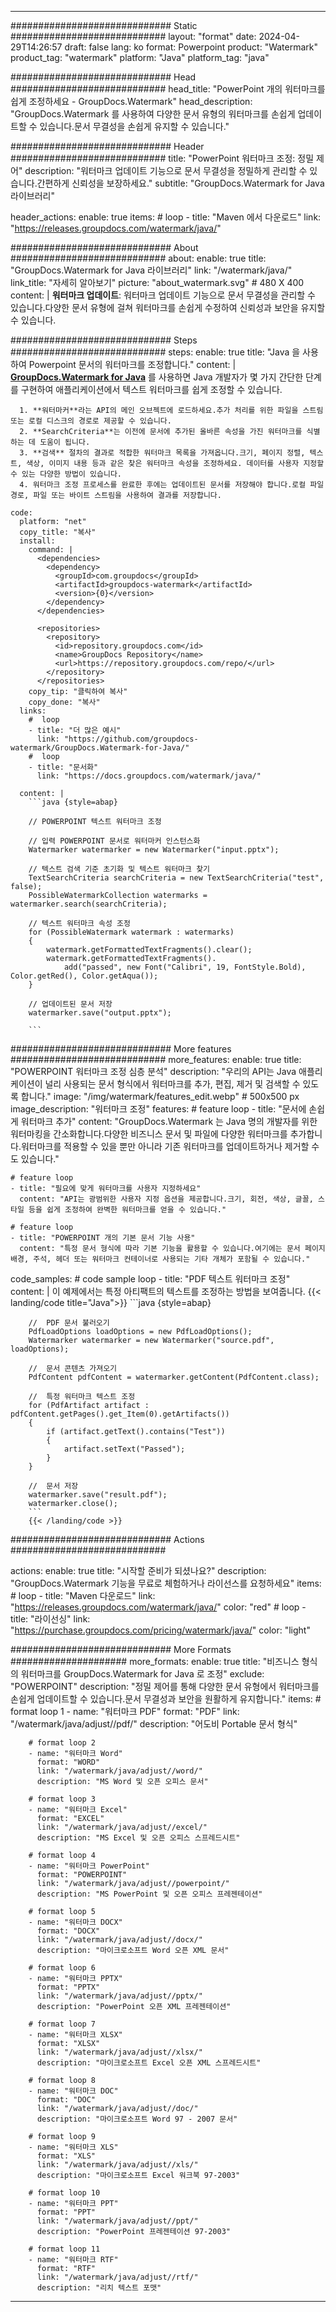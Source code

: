 
---
############################# Static ############################
layout: "format"
date:  2024-04-29T14:26:57
draft: false
lang: ko
format: Powerpoint
product: "Watermark"
product_tag: "watermark"
platform: "Java"
platform_tag: "java"

############################# Head ############################
head_title: "PowerPoint 개의 워터마크를 쉽게 조정하세요 - GroupDocs.Watermark"
head_description: "GroupDocs.Watermark 를 사용하여 다양한 문서 유형의 워터마크를 손쉽게 업데이트할 수 있습니다.문서 무결성을 손쉽게 유지할 수 있습니다."

############################# Header ############################
title: "PowerPoint 워터마크 조정: 정밀 제어" 
description: "워터마크 업데이트 기능으로 문서 무결성을 정밀하게 관리할 수 있습니다.간편하게 신뢰성을 보장하세요."
subtitle: "GroupDocs.Watermark for Java 라이브러리" 

header_actions:
  enable: true
  items:
    #  loop
    - title: "Maven 에서 다운로드"
      link: "https://releases.groupdocs.com/watermark/java/"
      
############################# About ############################
about:
    enable: true
    title: "GroupDocs.Watermark for Java 라이브러리"
    link: "/watermark/java/"
    link_title: "자세히 알아보기"
    picture: "about_watermark.svg" # 480 X 400
    content: |
       **워터마크 업데이트**: 워터마크 업데이트 기능으로 문서 무결성을 관리할 수 있습니다.다양한 문서 유형에 걸쳐 워터마크를 손쉽게 수정하여 신뢰성과 보안을 유지할 수 있습니다.

############################# Steps ############################
steps:
    enable: true
    title: "Java 을 사용하여 Powerpoint 문서의 워터마크를 조정합니다."
    content: |
      **[GroupDocs.Watermark for Java](https://products.groupdocs.com/watermark/java/)** 를 사용하면 Java 개발자가 몇 가지 간단한 단계를 구현하여 애플리케이션에서 텍스트 워터마크를 쉽게 조정할 수 있습니다.
      
      1. **워터마커**라는 API의 메인 오브젝트에 로드하세요.추가 처리를 위한 파일을 스트림 또는 로컬 디스크의 경로로 제공할 수 있습니다.
      2. **SearchCriteria**는 이전에 문서에 추가된 올바른 속성을 가진 워터마크를 식별하는 데 도움이 됩니다.
      3. **검색** 절차의 결과로 적합한 워터마크 목록을 가져옵니다.크기, 페이지 정렬, 텍스트, 색상, 이미지 내용 등과 같은 찾은 워터마크 속성을 조정하세요. 데이터를 사용자 지정할 수 있는 다양한 방법이 있습니다.
      4. 워터마크 조정 프로세스를 완료한 후에는 업데이트된 문서를 저장해야 합니다.로컬 파일 경로, 파일 또는 바이트 스트림을 사용하여 결과를 저장합니다.
   
    code:
      platform: "net"
      copy_title: "복사"
      install:
        command: |
          <dependencies>
            <dependency>
              <groupId>com.groupdocs</groupId>
              <artifactId>groupdocs-watermark</artifactId>
              <version>{0}</version>
            </dependency>
          </dependencies>

          <repositories>
            <repository>
              <id>repository.groupdocs.com</id>
              <name>GroupDocs Repository</name>
              <url>https://repository.groupdocs.com/repo/</url>
            </repository>
          </repositories>
        copy_tip: "클릭하여 복사"
        copy_done: "복사"
      links:
        #  loop
        - title: "더 많은 예시"
          link: "https://github.com/groupdocs-watermark/GroupDocs.Watermark-for-Java/"
        #  loop
        - title: "문서화"
          link: "https://docs.groupdocs.com/watermark/java/"
          
      content: |
        ```java {style=abap}

        // POWERPOINT 텍스트 워터마크 조정

        // 입력 POWERPOINT 문서로 워터마커 인스턴스화
        Watermarker watermarker = new Watermarker("input.pptx");

        // 텍스트 검색 기준 초기화 및 텍스트 워터마크 찾기
        TextSearchCriteria searchCriteria = new TextSearchCriteria("test", false);
        PossibleWatermarkCollection watermarks = watermarker.search(searchCriteria);
        
        // 텍스트 워터마크 속성 조정
        for (PossibleWatermark watermark : watermarks)
        {
            watermark.getFormattedTextFragments().clear();
            watermark.getFormattedTextFragments().
                add("passed", new Font("Calibri", 19, FontStyle.Bold), Color.getRed(), Color.getAqua());
        }

        // 업데이트된 문서 저장
        watermarker.save("output.pptx");
        
        ```            
        
############################# More features ############################
more_features:
  enable: true
  title: "POWERPOINT 워터마크 조정 심층 분석"
  description: "우리의 API는 Java 애플리케이션이 널리 사용되는 문서 형식에서 워터마크를 추가, 편집, 제거 및 검색할 수 있도록 합니다."
  image: "/img/watermark/features_edit.webp" # 500x500 px
  image_description: "워터마크 조정"
  features:
    # feature loop
    - title: "문서에 손쉽게 워터마크 추가"
      content: "GroupDocs.Watermark 는 Java 명의 개발자를 위한 워터마킹을 간소화합니다.다양한 비즈니스 문서 및 파일에 다양한 워터마크를 추가합니다.워터마크를 적용할 수 있을 뿐만 아니라 기존 워터마크를 업데이트하거나 제거할 수도 있습니다."

    # feature loop
    - title: "필요에 맞게 워터마크를 사용자 지정하세요"
      content: "API는 광범위한 사용자 지정 옵션을 제공합니다.크기, 회전, 색상, 글꼴, 스타일 등을 쉽게 조정하여 완벽한 워터마크를 얻을 수 있습니다."

    # feature loop
    - title: "POWERPOINT 개의 기본 문서 기능 사용"
      content: "특정 문서 형식에 따라 기본 기능을 활용할 수 있습니다.여기에는 문서 페이지 배경, 주석, 헤더 또는 워터마크 컨테이너로 사용되는 기타 개체가 포함될 수 있습니다."
      
  code_samples:
    # code sample loop
    - title: "PDF 텍스트 워터마크 조정"
      content: |
        이 예제에서는 특정 아티팩트의 텍스트를 조정하는 방법을 보여줍니다.
        {{< landing/code title="Java">}}
        ```java {style=abap}
        
        //  PDF 문서 불러오기
        PdfLoadOptions loadOptions = new PdfLoadOptions();
        Watermarker watermarker = new Watermarker("source.pdf", loadOptions);

        //  문서 콘텐츠 가져오기
        PdfContent pdfContent = watermarker.getContent(PdfContent.class);

        //  특정 워터마크 텍스트 조정
        for (PdfArtifact artifact : pdfContent.getPages().get_Item(0).getArtifacts())
        {
            if (artifact.getText().contains("Test"))
            {
                artifact.setText("Passed");
            }
        }

        //  문서 저장
        watermarker.save("result.pdf");
        watermarker.close();
        ```
        {{< /landing/code >}}


############################# Actions ############################

actions:
  enable: true
  title: "시작할 준비가 되셨나요?"
  description: "GroupDocs.Watermark 기능을 무료로 체험하거나 라이선스를 요청하세요"
  items:
    #  loop
    - title: "Maven 다운로드"
      link: "https://releases.groupdocs.com/watermark/java/"
      color: "red"
        #  loop
    - title: "라이선싱"
      link: "https://purchase.groupdocs.com/pricing/watermark/java/"
      color: "light"


############################# More Formats #####################
more_formats:
    enable: true
    title: "비즈니스 형식의 워터마크를 GroupDocs.Watermark for Java 로 조정"
    exclude: "POWERPOINT"
    description: "정밀 제어를 통해 다양한 문서 유형에서 워터마크를 손쉽게 업데이트할 수 있습니다.문서 무결성과 보안을 원활하게 유지합니다."
    items: 
        # format loop 1
        - name: "워터마크 PDF"
          format: "PDF"
          link: "/watermark/java/adjust//pdf/"
          description: "어도비 Portable 문서 형식"

        # format loop 2
        - name: "워터마크 Word"
          format: "WORD"
          link: "/watermark/java/adjust//word/"
          description: "MS Word 및 오픈 오피스 문서"
          
        # format loop 3
        - name: "워터마크 Excel"
          format: "EXCEL"
          link: "/watermark/java/adjust//excel/"
          description: "MS Excel 및 오픈 오피스 스프레드시트"

        # format loop 4
        - name: "워터마크 PowerPoint"
          format: "POWERPOINT"
          link: "/watermark/java/adjust//powerpoint/"
          description: "MS PowerPoint 및 오픈 오피스 프레젠테이션"

        # format loop 5
        - name: "워터마크 DOCX"
          format: "DOCX"
          link: "/watermark/java/adjust//docx/"
          description: "마이크로소프트 Word 오픈 XML 문서"
          
        # format loop 6
        - name: "워터마크 PPTX"
          format: "PPTX"
          link: "/watermark/java/adjust//pptx/"
          description: "PowerPoint 오픈 XML 프레젠테이션"
          
        # format loop 7
        - name: "워터마크 XLSX"
          format: "XLSX"
          link: "/watermark/java/adjust//xlsx/"
          description: "마이크로소프트 Excel 오픈 XML 스프레드시트"

        # format loop 8
        - name: "워터마크 DOC"
          format: "DOC"
          link: "/watermark/java/adjust//doc/"
          description: "마이크로소프트 Word 97 - 2007 문서"

        # format loop 9
        - name: "워터마크 XLS"
          format: "XLS"
          link: "/watermark/java/adjust//xls/"
          description: "마이크로소프트 Excel 워크북 97-2003"

        # format loop 10
        - name: "워터마크 PPT"
          format: "PPT"
          link: "/watermark/java/adjust//ppt/"
          description: "PowerPoint 프레젠테이션 97-2003"

        # format loop 11
        - name: "워터마크 RTF"
          format: "RTF"
          link: "/watermark/java/adjust//rtf/"
          description: "리치 텍스트 포맷"

---